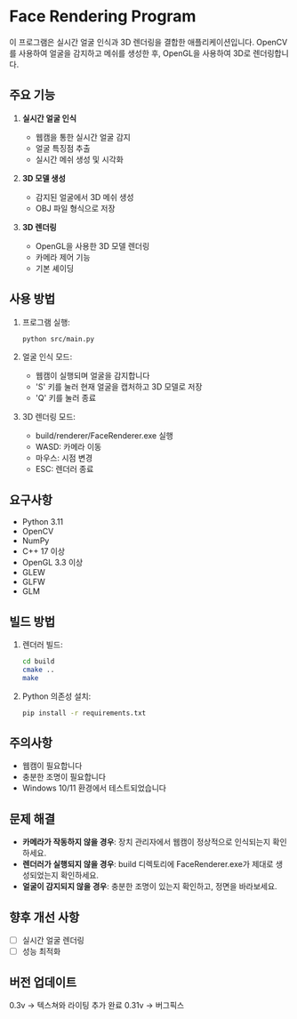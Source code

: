 # Face Rendering Program

이 프로그램은 실시간 얼굴 인식과 3D 렌더링을 결합한 애플리케이션입니다. OpenCV를 사용하여 얼굴을 감지하고 메쉬를 생성한 후, OpenGL을 사용하여 3D로 렌더링합니다.


## 주요 기능
1. **실시간 얼굴 인식**
   - 웹캠을 통한 실시간 얼굴 감지
   - 얼굴 특징점 추출
   - 실시간 메쉬 생성 및 시각화

2. **3D 모델 생성**
   - 감지된 얼굴에서 3D 메쉬 생성
   - OBJ 파일 형식으로 저장

3. **3D 렌더링**
   - OpenGL을 사용한 3D 모델 렌더링
   - 카메라 제어 기능
   - 기본 셰이딩

## 사용 방법
1. 프로그램 실행:
   ```bash
   python src/main.py
   ```

2. 얼굴 인식 모드:
   - 웹캠이 실행되며 얼굴을 감지합니다
   - 'S' 키를 눌러 현재 얼굴을 캡처하고 3D 모델로 저장
   - 'Q' 키를 눌러 종료

3. 3D 렌더링 모드:
   - build/renderer/FaceRenderer.exe 실행
   - WASD: 카메라 이동
   - 마우스: 시점 변경
   - ESC: 렌더러 종료

## 요구사항
- Python 3.11
- OpenCV
- NumPy
- C++ 17 이상
- OpenGL 3.3 이상
- GLEW
- GLFW
- GLM

## 빌드 방법
1. 렌더러 빌드:
   ```bash
   cd build
   cmake ..
   make
   ```

2. Python 의존성 설치:
   ```bash
   pip install -r requirements.txt
   ```

## 주의사항
- 웹캠이 필요합니다
- 충분한 조명이 필요합니다
- Windows 10/11 환경에서 테스트되었습니다

## 문제 해결
- **카메라가 작동하지 않을 경우**: 장치 관리자에서 웹캠이 정상적으로 인식되는지 확인하세요.
- **렌더러가 실행되지 않을 경우**: build 디렉토리에 FaceRenderer.exe가 제대로 생성되었는지 확인하세요.
- **얼굴이 감지되지 않을 경우**: 충분한 조명이 있는지 확인하고, 정면을 바라보세요.


## 향후 개선 사항
- [ ] 실시간 얼굴 렌더링
- [ ] 성능 최적화

## 버전 업데이트
0.3v -> 텍스쳐와 라이팅 추가 완료
0.31v -> 버그픽스


